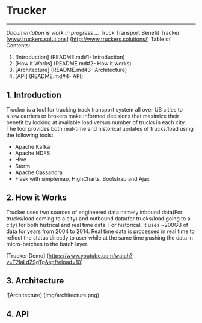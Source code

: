 # Trucker
----------
*Documentation is work in progress ...*
Truck Transport Benefit Tracker
[www.truckers.solutions] (http://www.truckers.solutions/)
Table of Contents:
1. [Introduction] (README.md#1- Introduction)
2. [How it Works] (README.md#2- How it works)
3. [Architecture] (README.md#3- Architecture)
4. [API] (README.md#4- API)

## 1. Introduction
Trucker is a tool for tracking track transport system all over US cities to allow carriers or brokers make informed decisions that maximize their benefit by looking at available load versus number of trucks in each city. The tool provides both real-time and historical updates of trucks/load using the following tools:
- Apache Kafka
- Apache HDFS
- Hive
- Storm
- Apache Cassandra
- Flask with simplemap, HighCharts, Bootstrap and Ajax

## 2. How it Works
Trucker uses two sources of engineered data namely inbound data(For trucks/load coming to a city)  and outbound data(for trucks/load going to a city) for both histrical and real time data. For historical, it uses ~200GB of data for years from 2004 to 2014. Real time data is processed in real time to reflect the status directly to user while at the same time pushing the data in micro-batches to the batch layer.

[Trucker Demo] (https://www.youtube.com/watch?v=T2laLdZ9gTg&spfreload=10)

## 3. Architecture
![Architecture] (img/architecture.png)


## 4. API
